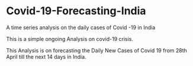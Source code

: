 # Covid-19-Forecasting-India
A time series analysis on the daily cases of Covid -19 in India

This is a simple ongoing Analysis on covid-19 crisis.

This Analysis is on forecasting the Daily New Cases of Covid 19 from 28th April till the next 14 days in India.

